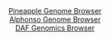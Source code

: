<div id="Pineapple_Genome_Browser" align="center">
  <a href="https://igv.org/app/?sessionURL=blob:zZJdb9owFIb_iyWqTQqJnRDSREITUOhKabvSAf1QFRnHSdwmdrBNKCD..9xq025WqVxsmuQL.8gf73n87EBNpWKCgwi4NvJthIAFVC7WN7isCnqJS6pAlOJCUQtImlJJOaEg2oEUK42nk7E5mWtdqchxmK6aJeaZsJVn4xJvBcdrZRNROn1RFHghJNZCKqcncS0cltXNNV3gqrLN257tOwnW2MFFlQuuhFNRnsVrc1_8qxRnlIuSxuWq0OwtQGzymIyJneIv3flNlxCq1DndnCWd7vlZd.YNpven7f799OrrfNqeH92wjGO9krSDquGl23B7m.xK.TM53l4_bc0y7G.LydVo0PBOjgYvFZNUdVCAjlswgF5o4DCe0Jf_qW8z2IG9kzOcjQnKGu4wf5ZJP32Z9OYt2fuG6tu7dzrfW6AQZGVsACSXQYSg5cG25bvt5usUHVsQvvKRgoHo4dECWmLybLY_7IDeVMYZoOhy9aaPBYRMqARRM4QwQGHo.q2gBcMQ7a0dWMni78EdTidhAN2u67bjlBXaCJ3EilfKxpzbNUntbHsgzWrZNiCPZ8FoeotPxiNj0d3g6fpcr4fLISN_4tmChoF5_u0TTbMfSfVP3PtIEFsvDhXu9F5M6izn_oB9v97Us9Vwe0GWIVrk7.M5DE0qZIm12W8qZvnTuBpLhrk2hZoptmAF05u5oSjWIEKuZ8QFRBTCmAhktvgELWghH37.Lai3f9z_AA--">Pineapple Genome Browser</a>
</div>
<div id="Alphonso_Genome_Browser" align="center">
  <a href="https://igv.org/app/?sessionURL=blob:zZJdb5swFIb_i6VWm0TAQCABqZqS9Cv9XJMw1lYVMmCIV7CpbUjTKP99Z9Wm3axSc7Fpki_so2Of9339bFBHpWKCoxA5pu2Zto0MpJZiNSd1U9ErUlOFwoJUihpI0oJKyjOKwg0qiNIkml3AzaXWjQoti.mmVxNeClO5JqnJi.BkpcxM1NZEVBVJhSRaSGWNJemExcqut6IpaRoTZrumZ.VEE4tUzVJwJayG8jJZwXvJr1JSUi5qmtRtpdmrgAT0gMbcLMinUTwfZRlV6pyup_nB6Hw6.uIeRXcn_uQuuj6NIz_en7OSE91KeuB1an41XYpqkS9GMr4.xI9Xe85Yau4txJ57uH_03DBJ1YE9sId97AeeC9EwntPn_8k1LLaj83LYnZGLy_7T1z3nOB5MwPU4gq2anV3P1_Ob_hvutwaqRNYCDyhbykFoY8PFvuE5fu_H1h4aGAeQkRQMhfcPBtKSZI_Qfr9Bet0ANUjRp_YVIAMJmVOJwl6A8cAOAsfrD_o4COytsUGtrP5ewMfRLBhgZ.Q4flKwSgPSeaJ4o0zCudllhVm.7JhoGgd6esPZ8LyZpIvD54uX9iRqZuMzd_jHLPvgH0a_fiIYfY.if8Lee4SYOt0VuIXbxgDYWH2bnkaPtzPPv730UvW5iGZP0ZsB7RZOIWRNNPRDBY4_eeuIZIRrKHRMsZRVTK9jyFGsUGg7LmCLMlEJ4BDJMv2ADWzYHv74G093.7D9Dg--">Alphonso Genome Browser</a>
</div>


<div id="DAF_Genomics_Browser" align="center">
  <a href="https://igv.org/app/?sessionURL=blob:tZFra9swFIb_iyD95Jtkx44NYThdmjYZGWvmeaSUcGbLsZhseZK8JAv57xNex2CjjEEHkpA4l_fVec7oK5WKiRYliDh47GCMLKRqcdhA03G6hoYqlFTAFbWQpBWVtC0oSs6oAqUhu39jKmutO5W4bgmVvaetaFihHOU70NlK9LqmJtUmDjTwTbRwUE4hGpOswQXe1aJVwoWioErZntvRdr87gDl.xnZDS7preq7ZoLozJoyx0qnAuGVtSY9_MfIflM1ir9J8kw71K3q6K6fp6i794M.z7SK83mZvb_MszK82bN.C7iWdFsfVjC_fs5We4fzjRr3Da39Bbk9e5I3811fzY8ckVVMc4UnghXEYoIuFuCh6gwAVtcQJDqyITCwSBPbT1R.HZgZSMJQ8PFpISyg.m_SHM9KnzoBCin7pB2YWErKkEiV27HkRjmMyDqLAi2N8sc6ol_yFSd5k93HkkZSQ0PkEjdGvGB_GZ4T.DL4Uxt86m_2vmJZhTa5X5XKsy2i.HZHZItius0mX5iNyw4NnUFno2a9VQjagTejH8wkMcKPY0Fb_IuNfHi_fAQ--">DAF Genomics Browser</a>
</div>
